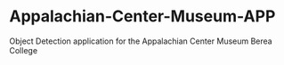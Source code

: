 # Appalachian-Center-Museum-APP
Object Detection application for the Appalachian Center Museum Berea College
